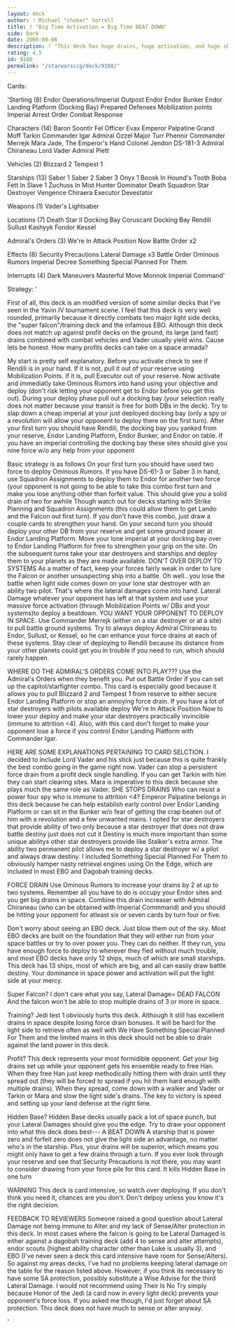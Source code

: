 ```yaml
---
layout: deck
author: ! Michael "choker" Sorrell
title: ! "Big Time Activation = Big Time BEAT DOWN"
side: Dark
date: 2000-08-06
description: ! "This deck has huge drains, huge activation, and huge ships.  Who ever though Endor Operations could ever be abused like this???"
rating: 4.5
id: 9188
permalink: "/starwarsccg/deck/9188/"
---
```

Cards: 

'Starting (8)
Endor Operations/Imperial Outpost
Endor
Endor Bunker
Endor Landing Platform (Docking Bay)
Prepared Defenses
Mobilization points
Imperial Arrest Order
Combat Response

Characters (14)
Baron Soontir Fel
Officer Evax
Emperor Palpatine
Grand Moff Tarkin
Commander Igar
Admiral Ozzel
Major Turr Phennir
Commander Merrejk
Mara Jade, The Emperor's Hand
Colonel Jendon
DS-181-3
Admiral Chiraneau
Lord Vader
Admiral Piett

Vehicles (2)
Blizzard 2
Tempest 1

Starships (13)
Saber 1
Saber 2
Saber 3
Onyx 1
Boosk In Hound's Tooth
Boba Fett In Slave 1
Zuchuss In Mist Hunter
Dominator
Death Squadron Star Destroyer
Vengence
Chiraera
Executor
Devestator

Weapons (1)
Vader's Lightsaber

Locations (7)
Death Star II Docking Bay
Coruscant Docking Bay
Rendili
Sullust
Kashyyk
Fondor
Kessel

Admiral's Orders (3)
We're In Attack Position Now
Battle Order x2

Effects (8)
Security Precautions
Lateral Damage x3
Battle Order
Ominous Rumors
Imperial Decree
Something Special Planned For Them

Interrupts (4)
Dark Maneuvers
Masterful Move
Monnok
Imperial Command'

Strategy: '

First of all, this deck is an modified version of some similar decks that I've seen in the Yavin IV tournament scene.  I feel that this deck is very well rounded, primarily because it directly combats two major light side decks, the "super falcon"/training deck and the infamous EBO.  Although this deck does not match up against profit decks on the ground, its large (and fast) drains combined with combat vehicles and Vader usually yield wins.  Cause lets be honest. How many profits decks can take on a space armada?

My start is pretty self explanatory.  Before you activate check to see if Rendili is in your hand.  If it is not, pull it out of your reserve using Mobilization Points.  If it is, pull Executor out of your reserve.	Now activate and immediatly take Ominous Rumors into hand using your objective and deploy (don't risk letting your opponent get to Endor before you get this out).  During your deploy phase pull out a docking bay (your selection really does not matter because your transit is free for both DBs in the deck).  Try to slap down a cheap imperial at your just deployed docking bay (only a spy or a revolution will allow your opponent to deploy there on the first turn).  After your first turn you should have Rendili, the docking bay you yanked from your reserve, Endor Landing Platform, Endor Bunker, and Endor on table.  If you have an imperial controlling the docking bay these sites should give you nine force w/o any help from your opponent

Basic strategy is as follows On your first turn you should have used two force to deploy Ominous Rumors.  If you have DS-61-3 or Saber 3 in hand, use Squadron Assignments to deploy them to Endor for another two force (your opponent is not going to be able to take this combo first turn and make you lose anything other than forfeit value. This should give you a solid drain of two for awhile  Though watch out for decks starting with Strike Planning and Squadron Assignments (this could allow them to get Lando and the Falcon out first turn).  If you don't have this combo, just draw a couple cards to strengthen your hand.  On your second turn you should deploy your other DB from your reserve and get some ground power at Endor Landing Platform.  Move your lone imperial at your docking bay over to Endor Landing Platform for free to strengthen your grip on the site.  On the subsequent turns take your star destroyers and starships and deploy them to your planets as they are made available.  DON'T OVER DEPLOY TO SYSTEMS  As a matter of fact, keep your forces fairly weak in order to lure the Falcon or another unsuspecting ship into a battle.  Oh well...you lose the battle when light side comes down on your lone star destroyer with an ability two pilot.  That's where the lateral damages come into hand.	Lateral Damage whatever your opponent has left at that system and use your massive force activation (through Mobilization Points w/ DBs and your systems)to deploy a beatdown.	YOU WANT YOUR OPPONENT TO DEPLOY IN SPACE.  Use Commander Merrejk (either on a star destroyer or at a site) to pull battle ground systems.  Try to always deploy Admiral Chiraneau to Endor, Sullust, or Kessel, so he can enhance your force drains at each of these systems.	Stay clear of deploying to Rendili because its distance from your other planets could get you in trouble if you need to run, which should rarely happen.

WHERE DO THE ADMIRAL'S ORDERS COME INTO PLAY???  Use the Admiral's Orders when they benefit you.  Put out Battle Order if you can set up the capitol/starfighter combo.  This card is especially good because it allows you to pull Blizzard 2 and Tempest 1 from reserve to either secure Endor Landing Platform or stop an annoying force drain.  If you have a lot of star destroyers with pilots available deploy We're In Attack Position Now to lower your deploy and make your star destroyers practically invincible (immune to attrition <4).  Also, with this card don't forget to make your opponent lose a force if you control Endor Landing Platform with Commander Igar.

HERE ARE SOME EXPLANATIONS PERTAINING TO CARD SELCTION.  I decided to include Lord Vader and his stick just because this is quite frankly the best combo going in the game right now.  Vader can stop a persistent force drain from a profit deck single handling.  If you can get Tarkin with him they can start clearing sites.  Mara is imperative to this deck because she plays much the same role as Vader.  SHE STOPS DRAINS  Who can resist a power four spy who is immune to attrition <4?  Emperor Palpatine belongs in this deck because he can help establish early control over Endor Landing Platform or can sit in the Bunker w/o fear of getting the crap beaten out of him with a revolution and a few unwanted mains.  I opted for star destroyers that provide ability of two only because a star destroyer that does not draw battle destiny just does not cut it  Destiny is much more important than some unique abilitys other star destroyers provide like Stalker's extra armor.  The ability two permanent pilot allows me to deploy a star destroyer w/ a pilot and always draw destiny.  I included Something Special Planned For Them to obviously hamper nasty retrieval engines using On the Edge, which are included in most EBO and Dagobah training decks.

FORCE DRAIN  Use Ominous Rumors to increase your drains by 2 at up to two systems.  Remember all you have to do is occupy your Endor sites and you get big drains in space.  Combine this drain increaser with Admiral Chiraneau (who can be obtained with Imperial Commmand) and you should be hitting your opponent for atleast six or seven cards by turn four or five.

Don't worry about seeing an EBO deck.	Just blow them out of the sky.	Most EBO decks are built on the foundation that they will either run from your space battles or try to over power you.	They can do neither.  If they run, you have enough force to deploy to wherever they fled without much trouble, and most EBO decks have only 12 ships, much of which are small starships.  This deck has 13 ships, most of which are big, and all can easily draw battle destiny.  Your dominance in space power and activation will put the light side at your mercy.

Super Falcon?  I don't care what you say, Lateral Damage= DEAD FALCON  And the falcon won't be able to stop multiple drains of 3 or more in space.

Training? Jedi test 1 obviously hurts this deck.  Although it still has excellent drains in space despite losing force drain bonuses.  It will be hard for the light side to retrieve often as well with We Have Something Special Planned For Them and the limited mains in this deck should not be able to drain against the land power in this deck.

Profit?  This deck represents your most formidible opponent.  Get your big drains set up while your opponent gets his ensemble ready to free Han.  When they free Han just keep methodically hitting them with drain until they spread out (they will be forced to spread if you hit them hard enough with multiple drains).  When they spread, come down with a walker and Vader or Tarkin or Mara and slow the light side's drains.	The key to victory is speed and setting up your land defense at the right time.

Hidden Base?  Hidden Base decks usually pack a lot of space punch, but your Lateral Damages should give you the edge.  Try to draw your opponent into what this deck does best--- A BEAT DOWN	A starship that is power zero and forfeit zero does not give the light side an advantage, no matter who's in the starship.  Plus, your drains will be superior, which means you might only have to get a few drains through a turn.  If you ever look through your reserve and see that Security Precautions is not there, you may want to consider drawing from your force pile for this card.  It kills Hidden Base in one turn

WARNING  This deck is card intensive, so watch over deploying.  If you don't think you need it, chances are you don't.  Don't delpoy unless you know it's the right decision.

FEEDBACK TO REVIEWERS	Someone raised a good question about Lateral Damage not being immune to Alter and my lack of Sense/Alter protection in this deck.  In most cases where the falcon is going to be Lateral Damaged is either against a dagobah training deck (add 4 to sense and alter attempts), endor scouts (highest ability character other than Luke is usually 3), and EBO (I've never seen a deck this card intensive have room for Sense/Alters).  So against my areas decks, I've had no problems keeping lateral damage on the table for the reason listed above.  However, if you think its necessary to have some SA protection, possibly substitute a Wise Advise for the third Lateral Damage.  I would not recommend using Their Is No Try simply because Honor of the Jedi (a card now in every light deck) prevents your opponent's force loss.  If you asked me though, I'd just forget about SA protection.  This deck does not have much to sense or alter anyway.



'
